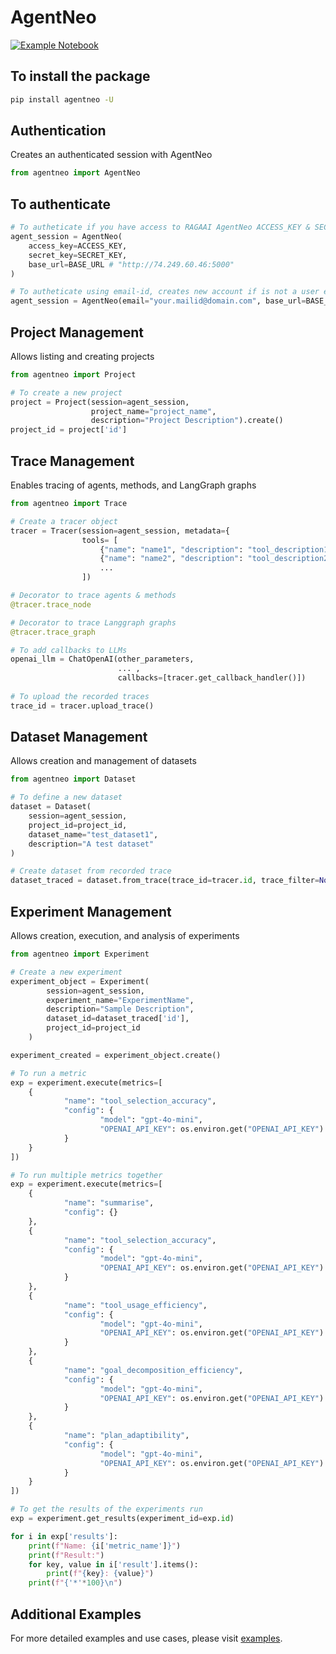 # AgentNeo

[![Example Notebook](https://colab.research.google.com/assets/colab-badge.svg)](https://colab.research.google.com/drive/1m_zfLYZaamIvK6hENyr4FWMJMjfZgkv7?usp=sharing)


## To install the package
```bash
pip install agentneo -U
```

## Authentication
Creates an authenticated session with AgentNeo
```python
from agentneo import AgentNeo
```

## To authenticate
```python
# To autheticate if you have access to RAGAAI AgentNeo ACCESS_KEY & SECRET_KEY
agent_session = AgentNeo(
    access_key=ACCESS_KEY,
    secret_key=SECRET_KEY,
    base_url=BASE_URL # "http://74.249.60.46:5000"
)
```

```py
# To autheticate using email-id, creates new account if is not a user else retrieves the existing account
agent_session = AgentNeo(email="your.mailid@domain.com", base_url=BASE_URL)
```

## Project Management
Allows listing and creating projects
```python
from agentneo import Project

# To create a new project
project = Project(session=agent_session, 
                  project_name="project_name", 
                  description="Project Description").create()
project_id = project['id']
```

## Trace Management
Enables tracing of agents, methods, and LangGraph graphs
```python
from agentneo import Trace

# Create a tracer object
tracer = Tracer(session=agent_session, metadata={
                tools= [
                    {"name": "name1", "description": "tool_description1"},
                    {"name": "name2", "description": "tool_description2"},
                    ...
                ])

# Decorator to trace agents & methods
@tracer.trace_node

# Decorator to trace Langgraph graphs
@tracer.trace_graph

# To add callbacks to LLMs
openai_llm = ChatOpenAI(other_parameters, 
                        ... , 
                        callbacks=[tracer.get_callback_handler()])
                        
# To upload the recorded traces
trace_id = tracer.upload_trace()
```

## Dataset Management
Allows creation and management of datasets
```python
from agentneo import Dataset

# To define a new dataset
dataset = Dataset(
    session=agent_session,
    project_id=project_id, 
    dataset_name="test_dataset1", 
    description="A test dataset"
)

# Create dataset from recorded trace
dataset_traced = dataset.from_trace(trace_id=tracer.id, trace_filter=None)
```

## Experiment Management
Allows creation, execution, and analysis of experiments
```python
from agentneo import Experiment

# Create a new experiment 
experiment_object = Experiment(
        session=agent_session,
        experiment_name="ExperimentName",
        description="Sample Description",
        dataset_id=dataset_traced['id'],
        project_id=project_id
    )

experiment_created = experiment_object.create()

# To run a metric
exp = experiment.execute(metrics=[
    {
            "name": "tool_selection_accuracy", 
            "config": {
                    "model": "gpt-4o-mini", 
                    "OPENAI_API_KEY": os.environ.get("OPENAI_API_KEY")
            }
    }
])

# To run multiple metrics together
exp = experiment.execute(metrics=[
    {
            "name": "summarise", 
            "config": {}
    },
    {
            "name": "tool_selection_accuracy", 
            "config": {
                    "model": "gpt-4o-mini", 
                    "OPENAI_API_KEY": os.environ.get("OPENAI_API_KEY")
            }
    },
    {
            "name": "tool_usage_efficiency", 
            "config": {
                    "model": "gpt-4o-mini", 
                    "OPENAI_API_KEY": os.environ.get("OPENAI_API_KEY")
            }
    },
    {
            "name": "goal_decomposition_efficiency", 
            "config": {
                    "model": "gpt-4o-mini", 
                    "OPENAI_API_KEY": os.environ.get("OPENAI_API_KEY")
            }
    },
    {
            "name": "plan_adaptibility", 
            "config": {
                    "model": "gpt-4o-mini", 
                    "OPENAI_API_KEY": os.environ.get("OPENAI_API_KEY")
            }
    }
])

# To get the results of the experiments run
exp = experiment.get_results(experiment_id=exp.id)

for i in exp['results']:
    print(f"Name: {i['metric_name']}")
    print(f"Result:")
    for key, value in i['result'].items():
        print(f"{key}: {value}")
    print(f"{'*'*100}\n")
```

## Additional Examples

For more detailed examples and use cases, please visit [examples](https://github.com/raga-ai-hub/agentneo/tree/main/examples).
